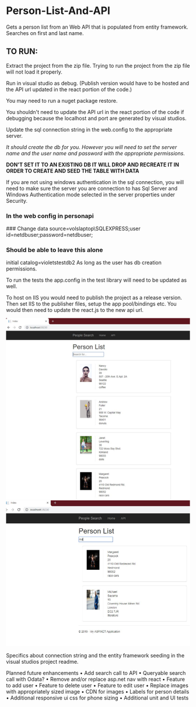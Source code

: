 # Person-List-And-API
Gets a person list from an Web API that is populated from entity framework.  Searches on first and last name.

## TO RUN:
Extract the project from the zip file. 
Trying to run the project from the zip file will not load it properly. 

Run in visual studio as debug.  (Publish version would have to be hosted and the API url updated in the react portion of the code.)

You may need to run a nuget package restore.
  
You shouldn't need to update the API url in the react portion of the code if debugging because the localhost and port are generated by visual studios.

Update the sql connection string in the web.config to the appropriate server.  

*It should create the db for you.  However you will need to set the server name and the user name and password with the appropriate permissions.* 

**DON'T SET IT TO AN EXISTING DB IT WILL DROP AND RECREATE IT IN ORDER TO CREATE AND SEED THE TABLE WITH DATA**

If you are not using windows authentication in the sql connection, you will need to make sure the server you are connection to has Sql Server and Windows Authentication mode selected
in the server properties under Security. 

### In the web config in personapi
 <add name="PersonEntities" connectionString="metadata=res://*/Models.PersonModel.csdl|res://*/Models.PersonModel.ssdl|res://*/Models.PersonModel.msl;provider=System.Data.SqlClient;provider connection string=&quot;data source=volslaptop\SQLEXPRESS;initial catalog=violetstestdb2;user id=netdbuser;password=netdbuser;MultipleActiveResultSets=True;App=EntityFramework&quot;" providerName="System.Data.EntityClient"/>
### Change 
data source=volslaptop\SQLEXPRESS;user id=netdbuser;password=netdbuser;

### Should be able to leave this alone
initial catalog=violetstestdb2
As long as the user has db creation permissions.  

To run the tests the app.config in the test library will need to be updated as well.  

To host on IIS you would need to publish the project as a release version. Then set IIS to the publisher files, setup the app pool/bindings etc. You would then need to update the react.js to the new api url. 

![Image of the Initial Search Page](https://github.com/visgitprojects/Person-List-And-API/blob/master/PersonAPI/PersonAPI/Content/Examples/initiallist.JPG)
![Image of Search on Last name and First Name](PersonAPI/PersonAPI/Content/Examples/searchbylastnameandfirstnameresults.JPG)

Specifics about connection string and the entity framework seeding in the visual studios project readme. 

Planned future enhancements
• Add search call to API
  • Queryable search call with Odata? 
• Remove and/or replace asp.net nav with react 
• Feature to add user
• Feature to delete user
• Feature to edit user
• Replace images with appropriately sized image
• CDN for images
• Labels for person details
• Additional responsive ui css for phone sizing
• Additional unit and UI tests 
